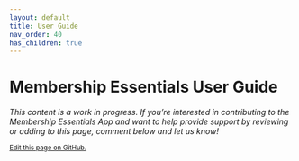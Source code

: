 ```yaml
---
layout: default
title: User Guide
nav_order: 40
has_children: true
---
```

# Membership Essentials User Guide

*This content is a work in progress. If you’re interested in contributing to the Membership Essentials App and want to help provide support by reviewing or adding to this page, comment below and let us know!*

<footer>
   <a href="https://github.com/SFDO-Community-Sprints/MembershipSchemaAndBenefits-Documentation/edit/main/docs/User_guide/index.md" style="font-size: smaller;">Edit this page on GitHub.</a>
</footer>
